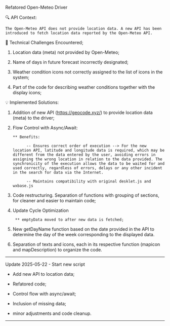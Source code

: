 Refatored Open-Meteo Driver

🔍 API Context:

	The Open-Meteo API does not provide location data. A new API has been introduced to fetch location data reported by the Open-Meteo API.
	
	
🧩 Technical Challenges Encountered;

1. Location data (meta) not provided by Open-Meteo;

2. Name of days in future forecast incorrectly designated;

3. Weather condition icons not correctly assigned to the list of icons in the system;

4. Part of the code for describing weather conditions together with the display icons;


💡 Implemented Solutions:

1. Addition of new API (https://geocode.xyz/) to provide location data (meta) to the driver;

2.  Flow Control with Async/Await:

        ** Benefits:
        
              -- Ensures correct order of execution --> For the new location API, latitude and longitude data is required, which may be different from the data entered by the user, avoiding errors in assigning the wrong location in relation to the data provided. The synchronicity of the execution allows the data to be waited for and used correctly, regardless of errors, delays or any other incident in the search for data via the Internet.
              
              -- Maintains compatibility with original desklet.js and wxbase.js
              
3. Code restructuring. Separation of functions with grouping of sections, for cleaner and easier to maintain code;

4. Update Cycle Optimization

        ** emptyData moved to after new data is fetched;
        
5.  New getDayName function based on the date provided in the API to determine the day of the week corresponding to the displayed data.

6. Separation of texts and icons, each in its respective function (mapicon and mapDescription) to organize the code.

--------------------------------------------------------------------------------

Update 2025-05-22 - Start new script

* Add new API to location data;

* Refatored code;

* Control flow with async/await;

* Inclusion of missing data;

* minor adjustments and code cleanup.

--------------------------------------------------------------------------------


